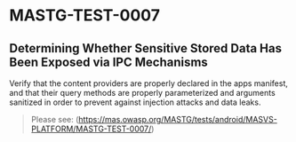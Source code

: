 #  MASTG-TEST-0007

## Determining Whether Sensitive Stored Data Has Been Exposed via IPC Mechanisms

Verify that the content providers are properly declared in the apps manifest, and that their query methods are properly parameterized and arguments sanitized in order to prevent against injection attacks and data leaks.

> Please see: (https://mas.owasp.org/MASTG/tests/android/MASVS-PLATFORM/MASTG-TEST-0007/)